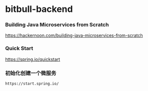 # bitbull-backend

### Building Java Microservices from Scratch

https://hackernoon.com/building-java-microservices-from-scratch



### Quick Start

https://spring.io/quickstart



### 初始化创建一个微服务

```
https://start.spring.io/
```



